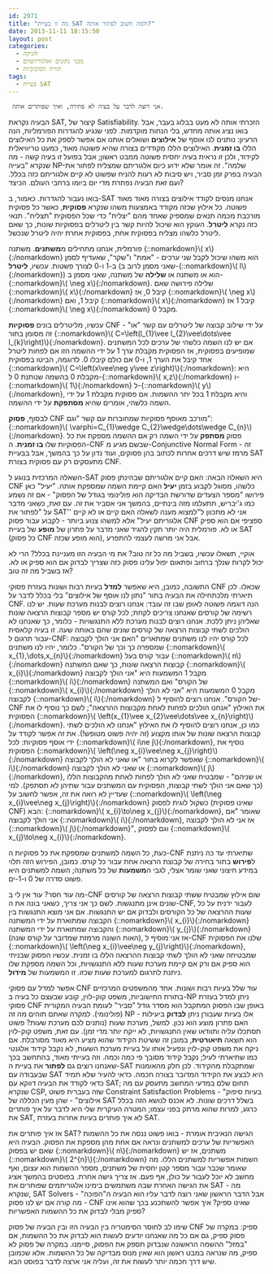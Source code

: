 ```yaml
---
id: 2971
title: "מה זו בעיית SAT ולמה חשוב לפתור אותה?"
date: 2013-11-11 18:15:50
layout: post
categories: 
  - לוגיקה
  - מבני נתונים ואלגוריתמים
  - תורת הסיבוכיות
tags: 
  - בעיית SAT
---
```

     אני רוצה לדבר על בעיה לא פתירה, ואיך שפותרים אותה.

<p>הבעיה נקראת SAT, קיצור של Satisfiability. הזכרתי אותה לא מעט בבלוג בעבר, אבל בואו נציג אותה מחדש, בלי הנחות מוקדמות. לפני שנגיע להגדרות הפורמליות, הנה הרעיון: נותנים לנו אוסף של <strong>אילוצים</strong> ושואלים אותנו אם אפשר לספק את כל האילוצים הללו <strong>בו זמנית</strong>. האילוצים הללו מקודדים בצורה שהיא פשוטה מאוד, כמעט טריוויאלית לקידוד, ולכן זו נראית בעיה יחסית פשוטה ממבט ראשון; אבל בפועל זו בעיה קשה - מה שנקרא "בעייה NP-שלמה". זה אומר שלא ידוע כיום אלגוריתם שמצליח לפתור את הבעיה בפרק זמן סביר, ויש סיבות לא רעות להניח שפשוט לא קיים אלגוריתם כזה בכלל. ועם זאת הבעיה נפתרת מדי יום ביומו ברחבי העולם. הכיצד?</p>

<p>בואו נעבור להגדרות. כאמור, ב-SAT אנחנו מנסים לקודד אילוצים בצורה מאוד מאוד פשוטה. כל אילוץ שכזה מקודד באמצעות משהו שנקרא <strong>פסוקית</strong>, כאשר כל פסוקית מורכבת מכמה תנאים שמספיק שאחד מהם "יצליח" כדי שכל הפסוקית "תצליח". תנאי כזה נקרא <strong>ליטרל</strong>. העוקץ הוא שיכול להיות קשר בין ליטרלים בפסוקיות שונות, כך שאם ליטרל כלשהו מצליח בפסוקית אחת, בפסוקית אחרת יהיה ליטרל שנכשל.</p>

<p>פורמלית, אנחנו מתחילים מ<strong>משתנים</strong>. משתנה {::nomarkdown}\( x\){:/nomarkdown} הוא משהו שיכול לקבל שני ערכים - "אמת" ו"שקר", שאעדיף לסמן ב-1 ו-0 לצורך פשטות. עכשיו, <strong>ליטרל</strong> (שאני מסמן לרוב ב-{::nomarkdown}\( l\){:/nomarkdown}) הוא או משתנה או <strong>שלילה</strong> של משתנה, שאני מסמן ב-{::nomarkdown}\( \neg x\){:/nomarkdown}. שלילה פירושה שאם {::nomarkdown}\( x\){:/nomarkdown} קיבל 0, אז {::nomarkdown}\( \neg x\){:/nomarkdown} קיבל 1, ואם {::nomarkdown}\( x\){:/nomarkdown} קיבל 1 אז {::nomarkdown}\( \neg x\){:/nomarkdown} מקבל 0.</p>

<p>עכשיו, מליטרלים בונים <strong>פסוקיות</strong> CNF על ידי שילוב קבוצה של ליטרלים עם קשר "או" - זה מסומן בתור {::nomarkdown}\( C=\left(l_{1}\vee l_{2}\vee\dots\vee l_{k}\right)\){:/nomarkdown}. אם יש לנו השמה כלשהי של ערכים לכל המשתנים שמופיעים בפסוקית, אז הפסוקית מקבלת ערך 1 על ידי ההשמה הזו אם לפחות ליטרל אחד קיבל את הערך 1, ו-0 אם כולם קיבלו 0. לדוגמה, הביטו בפסוקית {::nomarkdown}\( C=\left(x\vee\neg y\vee z\right)\){:/nomarkdown}: היא מקבלת 0 בהשמה שנותנת 0 ל-{::nomarkdown}\( x,z\){:/nomarkdown} ו-{::nomarkdown}\( 1\){:/nomarkdown} ל-{::nomarkdown}\( y\){:/nomarkdown}, והיא מקבלת 1 בכל יתר ההשמות. אם פסוקית מקבלת 1 על ידי השמה כלשהי, אומרים שהיא <strong>מסתפקת</strong> על ידי ההשמה.</p>

<p>לבסוף, <strong>פסוק</strong> CNF מורכב מאוסף פסוקיות שמחוברות עם קשר "וגם": {::nomarkdown}\( \varphi=C_{1}\wedge C_{2}\wedge\dots\wedge C_{n}\){:/nomarkdown}. פסוק <strong>מסתפק</strong> על ידי השמה רק אם ההשמה מספקת את כל הפסוקיות שלו <strong>בו זמנית</strong>. ה-CNF שבשם מגיע מ-Conjunctive Normal Form - זה מרמז שיש דרכים אחרות לכתוב בהן פסוקים, ועוד נדון על כך בהמשך, אבל בבעיית SAT מתעסקים רק עם פסוקית בצורת CNF.</p>

<p>השאלה המרכזית בנוגע ל-SAT היא השאלה הבאה: האם קיים אלגוריתם שבהינתן פסוק CNF כלשהו, מסוגל לקבוע בזמן <strong>יעיל</strong> האם קיימת השמה שמספקת אותה. "יעיל" כאן פירושו "מספר הצעדים שדורשת הבדיקה הוא פולינומי בגודל של הפסוק" - אם זה נשמע כמו ג'יבריש, תתעלמו מזה בינתיים, בהמשך אני אסביר את זה. עם זאת, כשאני מדבר על "לפתור את SAT'' אני לא מתכוון ל"למצוא מענה לשאלה האם קיים או לא קיים אלגוריתם יעיל" אלא למשהו צנוע ביותר - לקבוע עבור פסוק CNF ספציפי אם הוא ספיק או לא. פורמלית היה יותר תקין להגיד שאני מדבר על פתרון של <strong>מופע</strong> של בעיית SAT (כל פסוק CNF הוא מופע שכזה), אבל אני מרשה לעצמי להתפרע.</p>

<p>אוקיי, תשאלו עכשיו, בשביל מה כל זה טוב? את מי הבעיה הזו מעניינת בכלל? הרי לא יכול לקרות שנלך ברחוב ופתאום יפול עלינו פסוק כזה שצריך לבדוק אם הוא ספיק או לא. אז בשביל מה זה טוב?</p>

<p>התשובה, כמובן, היא שאפשר <strong>למדל</strong> בעיות רבות ושונות בעזרת פסוקי CNF שכאלו. לכן תיארתי מלכתחילה את הבעיה בתור "נתון לנו אוסף של אילוצים" בלי בכלל לדבר על CNF. הנה דוגמה פשוטה לאופן שבו זה עובד: אנחנו רוצים לבנות מערכת שעות. יש לנו רשימה של קורסים שאנחנו צריכים לקחת; לכל קורס יש מספר קבוצות הרצאה שונות שאליהן ניתן ללכת. אנחנו רוצים לבנות מערכת ללא התנגשויות - כלומר, כך שאנחנו לא הולכים לשתי קבוצות הרצאה של קורסים שונים שהם באותה שעה. זו בעיה קלאסית עבור תרגום ל-CNF: לכל קורס יהיו לנו משתנים שמתארים "האם אני הולך לקבוצה שמספרה כך וכך של הקורס". כלומר, יהיו לנו משתנים {::nomarkdown}\( x_{1},\dots,x_{n}\){:/nomarkdown} עבור קורס בעל {::nomarkdown}\( n\){:/nomarkdown} קבוצות הרצאה שונות, כך שאם המשתנה {::nomarkdown}\( x_{i}\){:/nomarkdown} מקבל 1 המשמעות היא "אני הולך לקבוצה {::nomarkdown}\( i\){:/nomarkdown} של הקורס" ואם המשתנה {::nomarkdown}\( x_{i}\){:/nomarkdown} מקבל 0 המשמעות היא "אני לא הולך לקבוצה {::nomarkdown}\( i\){:/nomarkdown} של הקורס". אנחנו רוצים להוסיף ל-CNF את האילוץ "אנחנו הולכים לפחות לאחת מקבוצות ההרצאה"; לשם כך נוסיף לו את הפסוקית {::nomarkdown}\( \left(x_{1}\vee x_{2}\vee\dots\vee x_{n}\right)\){:/nomarkdown}. כמו כן, אנחנו רוצים להוסיף לו את האילוץ "אנחנו לא הולכים לשתי קבוצות הרצאה שונות של אותו מקצוע (זה יהיה פשוט מטופש!). את זה אפשר לקודד על ידי אוסף פסוקיות: לכל {::nomarkdown}\( i\ne j\){:/nomarkdown}, נוסיף את הפסוקית {::nomarkdown}\( \left(\neg x_{i}\vee\neg x_{j}\right)\){:/nomarkdown} שאפשר לקרוא בתור "או שאני לא הולך לקבוצה {::nomarkdown}\( i\){:/nomarkdown} או שאני לא הולך לקבוצה {::nomarkdown}\( j\){:/nomarkdown}, או שניהם" - שמבטיח שאני לא הולך לפחות לאחת מהקבוצות הללו (כך שאם אני הולך לשתי קבוצות, הפסוקית עם המשתנים עבור שתיהן לא תסתפק). למי שעדיין לא רואה את זה, אפשר לחשוב על {::nomarkdown}\( \left(\neg x_{i}\vee\neg x_{j}\right)\){:/nomarkdown} כשקול לוגית לפסוק (שאינו פסוקית CNF) הבא: {::nomarkdown}\( x_{i}\to\neg x_{j}\){:/nomarkdown}, שאומר "אם אני הולך לקבוצה {::nomarkdown}\( i\){:/nomarkdown}, אז אני לא הולך לקבוצה {::nomarkdown}\( j\){:/nomarkdown}", וגם לפסוק {::nomarkdown}\( x_{j}\to\neg x_{i}\){:/nomarkdown}.</p>

<p>כעת, כל השמה למשתנים שמספקת את כל פסוקיות ה-CNF שתיארתי עד כה ניתנת ל<strong>פירוש</strong> בתור בחירה של קבוצת הרצאה אחת עבור כל קורס. כמובן, הפירוש הזה תלוי במידע חיצוני שאני שומר אצלי, לגבי ה<strong>משמעות</strong> של כל משתנה; השמה למשתנים היא פשוט סדרה של 0 ו-1-ים.</p>

<p>מה עוד חסר? עוד אין לי ב-CNF שום אילוץ שמבטיח ששתי קבוצות הרצאה של קורסים שונים אינן מתנגשות. לשם כך אני צריך, כשאני בונה את ה-CNF, לעבור ידנית על כל שעות ההרצאה של כל הקורסים ולבדוק אם יש התנגשות. אם אני מוצא התנגשות בין הקבוצה שמתוארת על ידי המשתנה {::nomarkdown}\( x_{i}\){:/nomarkdown} והקבוצה שמתוארת על ידי המשתנה {::nomarkdown}\( y_{j}\){:/nomarkdown} (האות השונה מרמזת שמדובר על קורס שונה), אז אני מוסיף ל-CNF שלנו את הפסוקית {::nomarkdown}\( \left(\neg x_{i}\vee\neg y_{j}\right)\){:/nomarkdown}, שמבטיחה שאני לא הולך לשתי קבוצות ההרצאה הללו בו זמנית. עכשיו הפסוק שבניתי הוא ספיק אם ורק אם קיימת מערכת שעות ללא התנגשויות, וכל השמה מספקת שלו ניתנת לתרגום למערכת שעות שכזו. זו המשמעות של <strong>מידול</strong>.</p>

<p>אפשר למדל עם פסוקי CNF עוד שלל בעיות רבות ושונות. אחד מהמשפטים המרכזיים בתורת החישוביות, משפט קוק-לוין, קובע שבעצם כל בעיה ב-NP ניתן למדל בעזרת פסוקי CNF באופן שבו הפסוק המתקבל הוא מסדר גודל "סביר" לעומת הבעיה המקורית (פולינומי). למקרה שאתם תוהים מה זה NP - אלו בעיות שעבורן ניתן <strong>לבדוק</strong> ביעילות האם פתרון מוצע הוא נכון. למשל, מערכת שעות (נותנים לכם מערכת שעות? פשוט תסתכלו עליה ותוודאו שאין התנגשויות, לא ייקח יותר מדי זמן). עם זאת, משפט קוק-לוין הוא תוצאה <strong>תיאורטית</strong>, במובן זה ששיטת הקידוד שהוא מציע היא מאוד מסורבלת. אם ניקח את משפט קוק-לוין ונפעיל אותו על בעיית מערכת השעות, לא נקבל קידוד אלגנטי כמו שתיארתי לעיל; נקבל קידוד מסובך פי כמה וכמה. וזה בעייתי מאוד, בהתחשב בכך שאנחנו רוצים גם <strong>לפתור</strong> את בעיית ה-SAT שמתקבלת מהקידוד. לכן חלק מהאומנות שבעבודה עם SAT היא לבצע את הקידוד המדובר בצורה חכמה. כדאי להעיר שלא תמיד כדאי לקודד את הבעיה דווקא עם SAT; תחום שלם במדעי המחשב מתעסק עם מה שנקרא CSP, שזה בעברית פשוט Constraint Satisfaction Problems - "בעיות סיפוק אילוצים" - שהן מעין הכללה של SAT בשלל דרכים שונות. לא אכנס לנושא הזה בכלל כרגע, למרות שהוא מרתק בפני עצמו; המטרה העיקרית שלי היא לדבר על איך פותרים את SAT, לא איך פותרים בעיות אחרות בעזרת SAT.</p>

<p>אז איך פותרים את SAT? הגישה הנאיבית אומרת - בואו פשוט ננסה את כל ההשמות האפשריות של ערכים למשתנים ונראה אם אחת מהן מספקת את הפסוק. הבעיה היא שאם יש בפסוק {::nomarkdown}\( n\){:/nomarkdown} משתנים, אז יש {::nomarkdown}\( 2^{n}\){:/nomarkdown} השמות אפשריות למשתנים הללו. מה שאומר שכבר עבור מספר קטן יחסית של משתנים, מספר ההשמות הוא עצום, ואף מחשב לא יוכל לעבור על כולן, אף פעם. אז צריך גישה אחרת. בפוסטים בהמשך אציג את הגישה האחרת שבה משתמשים בימינו אלגוריתמים שפותרים את SAT - מה שנקרא, SAT Solvers - אבל הדבר הראשון שאני רוצה לדבר עליו הוא הבעיה ה"הפוכה" - מה קורה אם יש לנו פסוק CNF שאינו ספיק? איך אפשר להשתכנע בכך שהוא אינו ספיק מבלי לבדוק את כל ההשמות האפשריות?</p>

<p>שימו לב לחוסר הסימטריה בין הבעיה הזו ובין הבעיה של פסוק CNF ספיק: במקרה של פסוק ספיק, גם אם כל מה שאנחנו יודעים לעשות הוא לבדוק את כל ההשמות, אם "במזל" ההשמה הראשונה שנבדוק תספק את הפסוק, סיימנו. במקרה של פסוק לא ספיק, מה שנראה במבט ראשון הוא שאין מנוס מבדיקה של כל ההשמות. אלא שכמובן שיש דרך חכמה יותר לעשות את זה, ועליה אני ארצה לדבר בפוסט הבא. </p>
